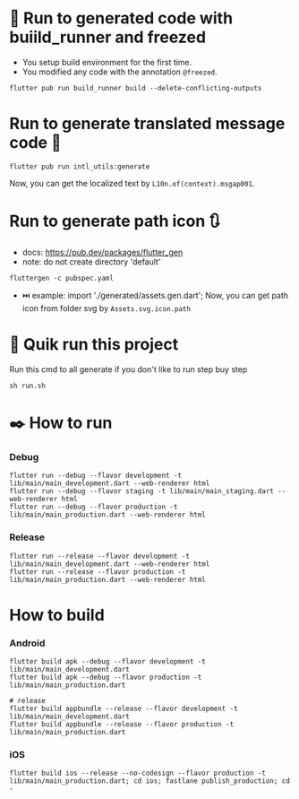# 🧐 Run to generated code with buiild_runner and freezed 
- You setup build environment for the first time.
- You modified any code with the annotation `@freezed`.

```
flutter pub run build_runner build --delete-conflicting-outputs
```

# Run to generate translated message code 🍺

```
flutter pub run intl_utils:generate
```
Now, you can get the localized text by `L10n.of(context).msgap001`.

# Run to generate path icon 🔃
- docs: https://pub.dev/packages/flutter_gen
- note: do not create directory 'default'

```
fluttergen -c pubspec.yaml
```
- ⏭️ example:
import './generated/assets.gen.dart';
Now, you can get path icon from folder svg by `Assets.svg.icon.path`


# 📓 Quik run this project 
Run this cmd to all generate if you don't like to run step buy step
```
sh run.sh
```

# ✒️ How to run 
### Debug

```shell script
flutter run --debug --flavor development -t lib/main/main_development.dart --web-renderer html
flutter run --debug --flavor staging -t lib/main/main_staging.dart --web-renderer html
flutter run --debug --flavor production -t lib/main/main_production.dart --web-renderer html
```

### Release

```shell script
flutter run --release --flavor development -t lib/main/main_development.dart --web-renderer html
flutter run --release --flavor production -t lib/main/main_production.dart --web-renderer html
```

# How to build
### Android
```shell script
flutter build apk --debug --flavor development -t lib/main/main_development.dart
flutter build apk --debug --flavor production -t lib/main/main_production.dart

# release
flutter build appbundle --release --flavor development -t lib/main/main_development.dart
flutter build appbundle --release --flavor production -t lib/main/main_production.dart
```

### iOS
```shell script
flutter build ios --release --no-codesign --flavor production -t lib/main/main_production.dart; cd ios; fastlane publish_production; cd -
```
